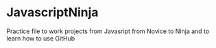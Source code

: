 # JavascriptNinja

Practice file to work projects from  Javasript from Novice to Ninja and to learn how to use GitHub
